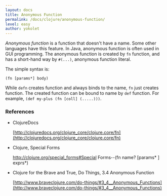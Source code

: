 ```yaml
---
layout: docs
title: Anonymous Function
permalink: /docs/clojure/anonymous-function/
level: easy
author: yokolet
---
```


*Anonymous function* is a function that doesn't have a name.
Some other languages have this feature.
In Java, anonymous function is often used in GUI programming.
The anonymous function is created by `fn` function,
and has a short-hand way by `#(...)`, anonymous function literal.


The simple syntax is:

`(fn [params*] body)`

While `defn` creates function and always binds to the name,
`fn` just creates function. The created function can be bound to name by `def` function.
For example, `(def my-plus (fn [coll] (.....)))`.


### References

- ClojureDocs

    [http://clojuredocs.org/clojure_core/clojure.core/fn](http://clojuredocs.org/clojure_core/clojure.core/fn)

- Clojure, Special Forms

    <a href="http://clojure.org/special_forms#Special Forms--(fn name? [params* ] exprs*)">http://clojure.org/special_forms#Special Forms--(fn name? [params* ] exprs*)</a>

- Clojure for the Brave and True, Do Things, 3.4 Anonymous Function

    [http://www.braveclojure.com/do-things/#3_4__Anonymous_Functions](http://www.braveclojure.com/do-things/#3_4__Anonymous_Functions)